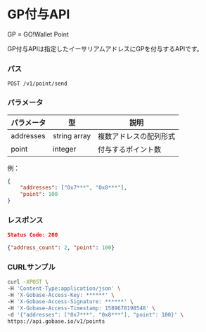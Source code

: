 # GP付与API

GP = GO!Wallet Point

GP付与APIは指定したイーサリアムアドレスにGPを付与するAPIです。

### パス
```
POST /v1/point/send
```

### パラメータ

|  パラメータ    |  型              | 説明                 |
| ------------ | ---------------- | ------------------- |
|  addresses   |  string array    | 複数アドレスの配列形式  |
|  point       |  integer         | 付与するポイント数     |

例：
```json
{
	"addresses": ["0x7***", "0x8***"],
	"point": 100
}
```

### レスポンス
```json
Status Code: 200

{"address_count": 2, "point": 100}
```

### CURLサンプル
```bash
curl -XPOST \
-H 'Content-Type:application/json' \
-H 'X-Gobase-Access-Key: ******' \
-H 'X-Gobase-Access-Signature: ******' \
-H 'X-Gobase-Access-Timestamp: 1589678198548' \
-d '{"addresses": ["0x7***", "0x8***"], "point": 100}' \
https://api.gobase.io/v1/points
```
